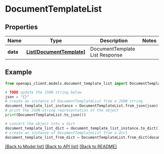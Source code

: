 # DocumentTemplateList


## Properties

Name | Type | Description | Notes
------------ | ------------- | ------------- | -------------
**data** | [**List[DocumentTemplate]**](DocumentTemplate.md) | DocumentTemplate List Response | 

## Example

```python
from openapi_client.models.document_template_list import DocumentTemplateList

# TODO update the JSON string below
json = "{}"
# create an instance of DocumentTemplateList from a JSON string
document_template_list_instance = DocumentTemplateList.from_json(json)
# print the JSON string representation of the object
print(DocumentTemplateList.to_json())

# convert the object into a dict
document_template_list_dict = document_template_list_instance.to_dict()
# create an instance of DocumentTemplateList from a dict
document_template_list_from_dict = DocumentTemplateList.from_dict(document_template_list_dict)
```
[[Back to Model list]](../README.md#documentation-for-models) [[Back to API list]](../README.md#documentation-for-api-endpoints) [[Back to README]](../README.md)


